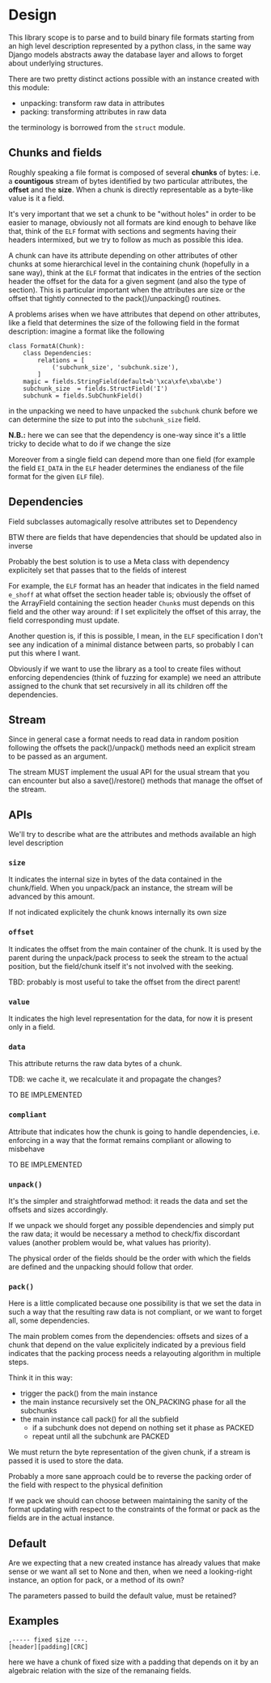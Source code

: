 # Design

This library scope is to parse and to build binary file formats starting from an high
level description represented by a python class, in the same way Django models
abstracts away the database layer and allows to forget about underlying structures.

There are two pretty distinct actions possible with an instance created with this module:

 - unpacking: transform raw data in attributes
 - packing: transforming attributes in raw data

the terminology is borrowed from the ``struct`` module.

## Chunks and fields

Roughly speaking a file format is composed of several **chunks** of bytes: i.e.
a **countigous** stream of bytes identified by two particular attributes, the **offset**
and the **size**. When a chunk is directly representable as a byte-like value
is it a field.

It's very important that we set a chunk to be "without holes" in order to be
easier to manage, obviously not all formats are kind enough to behave like that,
think of the ``ELF`` format with sections and segments having their headers
intermixed, but we try to follow as much as possible this idea.

A chunk can have its attribute depending on other attributes of other chunks
at some hierarchical level in the containing chunk (hopefully in a sane way),
think at the ``ELF`` format that indicates in the entries of the section header the offset
for the data for a given segment (and also the type of section). This is particular
important when the attributes are size or the offset that tightly connected
to the pack()/unpacking() routines.

A problems arises when we have attributes that depend on other attributes, like a
field that determines the size of the following field in the format description:
imagine a format like the following

```
class FormatA(Chunk):
    class Dependencies:
        relations = [
            ('subchunk_size', 'subchunk.size'),
        ]
    magic = fields.StringField(default=b'\xca\xfe\xba\xbe')
    subchunk_size  = fields.StructField('I')
    subchunk = fields.SubChunkField()
```

in the unpacking we need to have unpacked the ``subchunk`` chunk before we can determine
the size to put into the ``subchunk_size`` field.

**N.B.:** here we can see that the dependency is one-way since it's a little tricky
to decide what to do if we change the size

Moreover from a single field can depend more than one field (for example the field
``EI_DATA`` in the ``ELF`` header determines the endianess of the file format for the
given ``ELF`` file).

## Dependencies

Field subclasses automagically resolve attributes set to Dependency

BTW there are fields that have dependencies that should be updated also in
inverse

Probably the best solution is to use a Meta class with dependency
explicitely set that passes that to the fields of interest

For example, the ``ELF`` format has an header that indicates in the
field named ``e_shoff`` at what offset the section header table is;
obviously the offset of the ArrayField containing the section header ``Chunk``s
must depends on this field and the other way around: if I set explicitely the
offset of this array, the field corresponding must update.

Another question is, if this is possible, I mean, in the ``ELF`` specification
I don't see any indication of a minimal distance between parts, so probably I can put
this where I want.

Obviously if we want to use the library as a tool to create files without
enforcing dependencies (think of fuzzing for example) we need an attribute assigned
to the chunk that set recursively in all its children off the dependencies.

## Stream

Since in general case a format needs to read data in random position following
the offsets the pack()/unpack() methods need an explicit stream to be passed
as an argument.

The stream MUST implement the usual API for the usual stream that you can encounter
but also a save()/restore() methods that manage the offset of the stream.

## APIs

We'll try to describe what are the attributes and methods available an high
level description

### ``size``

It indicates the internal size in bytes of the data contained in the chunk/field.
When you unpack/pack an instance, the stream will be advanced by this amount.

If not indicated explicitely the chunk knows internally its own size

### ``offset``

It indicates the offset from the main container of the chunk.
It is used by the parent during the unpack/pack process to
seek the stream to the actual position, but the field/chunk itself
it's not involved with the seeking.

TBD: probably is most useful to take the offset from the direct
parent!

### ``value``

It indicates the high level representation for the data, for now it is
present only in a field.

### ``data``

This attribute returns the raw data bytes of a chunk.

TDB: we cache it, we recalculate it and propagate the changes?

TO BE IMPLEMENTED

### ``compliant``

Attribute that indicates how the chunk is going to handle dependencies,
i.e. enforcing in a way that the format remains compliant or allowing
to misbehave

TO BE IMPLEMENTED

### ``unpack()``

It's the simpler and straightforwad method: it reads the data and
set the offsets and sizes accordingly.

If we unpack we should forget any possible dependencies and simply put the
raw data; it would be necessary a method to check/fix discordant values
(another problem would be, what values has priority).

The physical order of the fields should be the order with which the fields
are defined and the unpacking should follow that order.

### ``pack()``

Here is a little complicated because one possibility is that we set the data
in such a way that the resulting raw data is not compliant, or we want to
forget all, some dependencies.

The main problem comes from the dependencies: offsets and sizes of a chunk that depend
on the value explicitely indicated by a previous field indicates that
the packing process needs a relayouting algorithm in multiple steps.

Think it in this way:

 - trigger the pack() from the main instance
 - the main instance recursively set the ON_PACKING phase for all the subchunks
 - the main instance call pack() for all the subfield
   - if a subchunk does not depend on nothing set it phase as PACKED
   - repeat until all the subchunk are PACKED

We must return the byte representation of the given chunk, if a stream is passed
it is used to store the data.

Probably a more sane approach could be to reverse the packing order of the field
with respect to the physical definition

If we pack we should can choose between maintaining the sanity of the format
updating with respect to the constraints of the format or pack as the fields
are in the actual instance.

## Default

Are we expecting that a new created instance has already values
that make sense or we want all set to None and then, when we need
a looking-right instance, an option for pack, or a method of its own?

The parameters passed to build the default value, must be retained?


## Examples

```
,----- fixed size ---.
[header][padding][CRC]
```

here we have a chunk of fixed size with a padding that depends on it by an algebraic
relation with the size of the remanaing fields.

